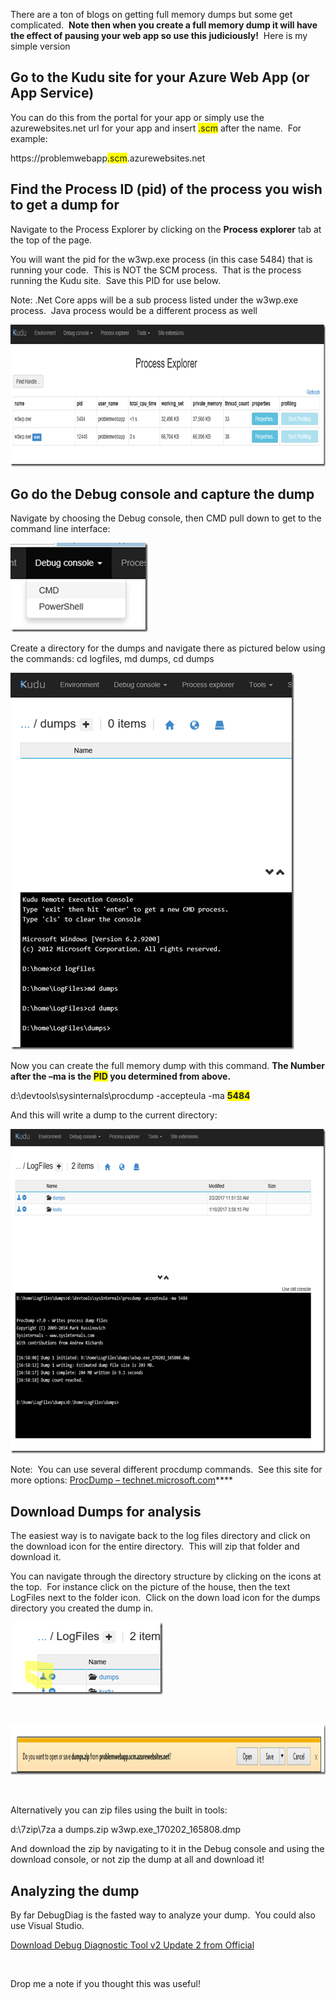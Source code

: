 There are a ton of blogs on getting full memory dumps but some get complicated.&nbsp; **Note then when you create a full memory dump it will have the effect of pausing your web app so use this judiciously!**&nbsp; Here is my simple version

## Go to the Kudu site for your Azure Web App (or App Service)

You can do this from the portal for your app or simply use the azurewebsites.net url for your app and insert <font style="background-color: #ffff00">.scm</font> after the name.&nbsp; For example:

https://problemwebapp<font style="background-color: #ffff00">.scm</font>.azurewebsites.net

## Find the Process ID (pid) of the process you wish to get a dump for

Navigate to the Process Explorer by clicking on the **Process explorer** tab at the top of the page.

You will want the pid for the w3wp.exe process (in this case 5484) that is running your code.&nbsp; This is NOT the SCM process.&nbsp; That is the process running the Kudu site.&nbsp; Save this PID for use below.

Note: .Net Core apps will be a sub process listed under the w3wp.exe process.&nbsp; Java process would be a different process as well

[<img loading="lazy" title="capture20170202114609022" style="border-left-width: 0px;border-right-width: 0px;border-bottom-width: 0px;padding-top: 0px;padding-left: 0px;padding-right: 0px;border-top-width: 0px" border="0" alt="capture20170202114609022" src="/assets/images/2017/02/capture20170202114609022_thumb.png" width="804" height="227" />](/assets/images/2017/02/capture20170202114609022.png)

## Go do the Debug console and capture the dump

Navigate by choosing the Debug console, then CMD pull down to get to the command line interface:

[<img loading="lazy" title="capture20170202115040673" style="border-left-width: 0px;border-right-width: 0px;border-bottom-width: 0px;padding-top: 0px;padding-left: 0px;padding-right: 0px;border-top-width: 0px" border="0" alt="capture20170202115040673" src="/assets/images/2017/02/capture20170202115040673_thumb.png" width="220" height="143" />](/assets/images/2017/02/capture20170202115040673.png)

Create a directory for the dumps and navigate there as pictured below using the commands: cd logfiles, md dumps, cd dumps

[<img loading="lazy" title="capture20170202115311981" style="border-left-width: 0px;border-right-width: 0px;border-bottom-width: 0px;padding-top: 0px;padding-left: 0px;padding-right: 0px;border-top-width: 0px" border="0" alt="capture20170202115311981" src="/assets/images/2017/02/capture20170202115311981_thumb.png" width="454" height="603" />](/assets/images/2017/02/capture20170202115311981.png)

Now you can create the full memory dump with this command.  **The Number after the –ma is the <font style="background-color: #ffff00">PID</font> you determined from above.**

d:\devtools\sysinternals\procdump -accepteula -ma **<font style="background-color: #ffff00">5484</font>** 

And this will write a dump to the current directory:

[<img loading="lazy" title="capture20170202115903578" style="border-left-width: 0px;border-right-width: 0px;border-bottom-width: 0px;padding-top: 0px;padding-left: 0px;padding-right: 0px;border-top-width: 0px" border="0" alt="capture20170202115903578" src="/assets/images/2017/02/capture20170202115903578_thumb.png" width="652" height="519" />](/assets/images/2017/02/capture20170202115903578.png)

Note:&nbsp; You can use several different procdump commands.&nbsp; See this site for more options: <a href="https://technet.microsoft.com/en-us/sysinternals/dd996900.aspx" target="_blank">ProcDump &#8211; technet.microsoft.com</a>****

## Download Dumps for analysis

The easiest way is to navigate back to the log files directory and click on the download icon for the entire directory.&nbsp; This will zip that folder and download it.

You can navigate through the directory structure by clicking on the icons at the top.&nbsp; For instance click on the picture of the house, then the text LogFiles next to the folder icon.&nbsp; Click on the down load icon for the dumps directory you created the dump in.

[<img loading="lazy" title="snip_20170202120509" style="border-left-width: 0px;border-right-width: 0px;border-bottom-width: 0px;padding-top: 0px;padding-left: 0px;padding-right: 0px;border-top-width: 0px" border="0" alt="snip_20170202120509" src="/assets/images/2017/02/snip_20170202120509_thumb.png" width="244" height="116" />](/assets/images/2017/02/snip_20170202120509.png)

&nbsp;

[<img loading="lazy" title="capture20170202120545552" style="border-left-width: 0px;border-right-width: 0px;border-bottom-width: 0px;padding-top: 0px;padding-left: 0px;padding-right: 0px;border-top-width: 0px" border="0" alt="capture20170202120545552" src="/assets/images/2017/02/capture20170202120545552_thumb.png" width="1150" height="80" />](/assets/images/2017/02/capture20170202120545552.png)

&nbsp;

Alternatively you can zip files using the built in tools:

d:\7zip\7za a dumps.zip w3wp.exe\_170202\_165808.dmp 

And download the zip by navigating to it in the Debug console and using the download console, or not zip the dump at all and download it! 

## 

## 

## 

## Analyzing the dump

By far DebugDiag is the fasted way to analyze your dump.&nbsp; You could also use Visual Studio.

<a title="Download Debug Diagnostic Tool v2 Update 2 from Official" href="http://www.microsoft.com/en-us/download/details.aspx?id=49924" target="_blank">Download Debug Diagnostic Tool v2 Update 2 from Official</a>

&nbsp;

Drop me a note if you thought this was useful!